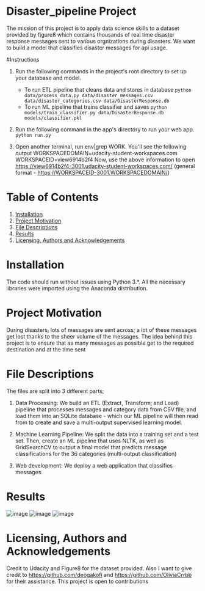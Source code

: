 # Disaster_pipeline Project
The mission of this project is to apply data science skills to a dataset provided by figure8 which contains thousands of real time disaster response messages sent to various orgnizations during disasters. We want to build a model that classifies disaster messages for api usage.

#Instructions
1. Run the following commands in the project's root directory to set up your database and model.

    - To run ETL pipeline that cleans data and stores in database
        `python data/process_data.py data/disaster_messages.csv data/disaster_categories.csv data/DisasterResponse.db`
    - To run ML pipeline that trains classifier and saves
        `python models/train_classifier.py data/DisasterResponse.db models/classifier.pkl`

2. Run the following command in the app's directory to run your web app.
    `python run.py`

3. Open another terminal, run env|grep WORK. You'll see the following output WORKSPACEDOMAIN=udacity-student-workspaces.com WORKSPACEID=view6914b2f4 Now, use the above information to open https://view6914b2f4-3001.udacity-student-workspaces.com/ (general format - https://WORKSPACEID-3001.WORKSPACEDOMAIN/)


# Table of Contents

1. [Installation](https://github.com/UOIKENNA/Disaster_pipeline#Installation)
2. [Project Motivation](https://github.com/UOIKENNA/Disaster_pipeline#Project)
3. [File Descriptions](https://github.com/UOIKENNA/Disaster_pipeline#File)
4. [Results](https://github.com/UOIKENNA/Disaster_pipeline#Results)
5. [Licensing, Authors and Acknowledgements](https://github.com/UOIKENNA/Disaster_pipeline#licensing)


# Installation
The code should run without issues using Python 3.*. All the necessary libraries were imported using the Anaconda distribution.

# Project Motivation
During disasters, lots of messages are sent across; a lot of these messages get lost thanks to the sheer volume of the messages. The idea behind this project is to ensure that as many messages as possible get to the required destination and at the time sent

# File Descriptions
The files are split into 3 different parts;
1) Data Processing: We build an ETL (Extract, Transform, and Load) pipeline that processes messages and category data from CSV file, and load them into an SQLite database - which our ML pipeline will then read from to create and save a multi-output supervised learning model.

2) Machine Learning Pipeline: We split the data into a training set and a test set. Then, create an ML pipeline that uses NLTK, as well as GridSearchCV to output a final model that predicts message classifications for the 36 categories (multi-output classification)

3) Web development: We deploy a web application that classifies messages.

# Results
![image](https://user-images.githubusercontent.com/40573980/116608630-58985c00-a92b-11eb-901f-a1de0c7a2afe.png)
![image](https://user-images.githubusercontent.com/40573980/116609966-e759a880-a92c-11eb-92c7-75720cb5148d.png)
![image](https://user-images.githubusercontent.com/40573980/116610075-05bfa400-a92d-11eb-9a05-c7ff5c1c0432.png)



# Licensing, Authors and Acknowledgements
Credit to Udacity and Figure8 for the dataset provided. Also I want to give credit to https://github.com/deogakofi and https://github.com/OliviaCrrbb for their assistance. This project is open to contributions
